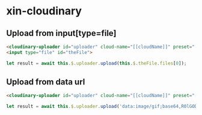 # xin-cloudinary

## Upload from input[type=file]

```html
<cloudinary-uploader id="uploader" cloud-name="[[cloudName]]" preset="[[preset]]"></cloudinary-uploader>
<input type="file" id="theFile">
```

```javascript
let result = await this.$.uploader.upload(this.$.theFile.files[0]);
```

## Upload from data url

```html
<cloudinary-uploader id="uploader" cloud-name="[[cloudName]]" preset="[[preset]]"></cloudinary-uploader>
```

```javascript
let result = await this.$.uploader.upload('data:image/gif;base64,R0lGODlhAQABAIAAAAUEBAAAACwAAAAAAQABAAACAkQBADs=');
```
